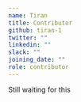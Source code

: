```yaml
---
name: Tiran
title: Contributor
github: tiran-1
twitter: ""
linkedin: ""
slack: ""
joining_date: ""
role: contributor
---
```


Still waiting for this
